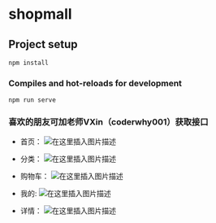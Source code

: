 # shopmall

## Project setup
```
npm install
```

### Compiles and hot-reloads for development
```
npm run serve
```
### 喜欢的朋友可加老师VXin（coderwhy001）获取接口

- 首页：
![在这里插入图片描述](https://img-blog.csdnimg.cn/20200812213505595.png#pic_center)

- 分类：
![在这里插入图片描述](https://img-blog.csdnimg.cn/20200812213531701.png#pic_center)

- 购物车：
![在这里插入图片描述](https://img-blog.csdnimg.cn/20200812213553952.png#pic_center)

- 我的:
![在这里插入图片描述](https://img-blog.csdnimg.cn/20200812213606867.png#pic_center)

- 详情：
![在这里插入图片描述](https://img-blog.csdnimg.cn/2020081221363060.png#pic_center)
